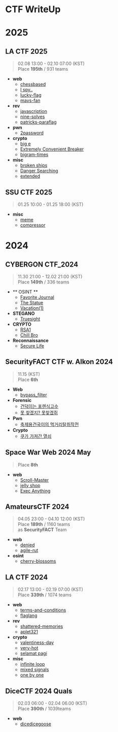 # CTF WriteUp
# 2025
## LA CTF 2025
> 02.08 13:00 - 02.10 07:00 (KST)   
> Place **195th** / 931 teams    

* **web**
  * [chessbased](https://github.com/hyungin0505/CTF-WriteUp/tree/main/2025/LA%20CTF%202025#chessbased)
  * [I spy..](https://github.com/hyungin0505/CTF-WriteUp/tree/main/2025/LA%20CTF%202025#i-spy)
  * [lucky-flag](https://github.com/hyungin0505/CTF-WriteUp/tree/main/2025/LA%20CTF%202025#lucky-flag)
  * [mavs-fan](https://github.com/hyungin0505/CTF-WriteUp/tree/main/2025/LA%20CTF%202025#mavs-fan)
* **rev**
  * [javascription](https://github.com/hyungin0505/CTF-WriteUp/tree/main/2025/LA%20CTF%202025#javascription)
  * [nine-solves](https://github.com/hyungin0505/CTF-WriteUp/tree/main/2025/LA%20CTF%202025#nine-solves)
  * [patricks-paraflag](https://github.com/hyungin0505/CTF-WriteUp/tree/main/2025/LA%20CTF%202025#patricks-paraflag)
* **pwn**
  * [2password](https://github.com/hyungin0505/CTF-WriteUp/tree/main/2025/LA%20CTF%202025#2password)
* **crypto**
  * [big e]()
  * [Extremely Convenient Breaker]()
  * [bigram-times](https://github.com/hyungin0505/CTF-WriteUp/tree/main/2025/LA%20CTF%202025#bigram-times)  
* **misc**
  * [broken ships](https://github.com/hyungin0505/CTF-WriteUp/tree/main/2025/LA%20CTF%202025#broken-ships)
  * [Danger Searching](https://github.com/hyungin0505/CTF-WriteUp/tree/main/2025/LA%20CTF%202025#broken-ships)
  * [extended](https://github.com/hyungin0505/CTF-WriteUp/tree/main/2025/LA%20CTF%202025#extended)

## SSU CTF 2025
> 01.25 10:00 - 01.25 18:00 (KST)   

* **misc**
  * [meme](https://github.com/hyungin0505/CTF-WriteUp/tree/main/2025/SSU%20CTF%202025#meme)
  * [compressor](https://github.com/hyungin0505/CTF-WriteUp/tree/main/2025/SSU%20CTF%202025#compressor)

# 2024
## CYBERGON CTF_2024
> 11.30 21:00 - 12.02 21:00 (KST)   
> Place **149th** / 336 teams

* ** OSINT **
  * [Favorite Journal](https://github.com/hyungin0505/CTF-WriteUp/tree/main/2024/CYBERGON%20CTF%202024#favorite-journal)   
  * [The Statue](https://github.com/hyungin0505/CTF-WriteUp/tree/main/2024/CYBERGON%20CTF%202024#the-statue)
  * [Vacation(1)](https://github.com/hyungin0505/CTF-WriteUp/tree/main/2024/CYBERGON%20CTF%202024#vacation1)
* **STEGANO**
  * [Truesight](https://github.com/hyungin0505/CTF-WriteUp/tree/main/2024/CYBERGON%20CTF%202024#truesight)
* **CRYPTO**
  * [RSA1](https://github.com/hyungin0505/CTF-WriteUp/tree/main/2024/CYBERGON%20CTF%202024#rsa1)
  * [Chill Bro](https://github.com/hyungin0505/CTF-WriteUp/tree/main/2024/CYBERGON%20CTF%202024#chill-bro)
* **Reconnaissance**
  * [Secure Life](https://github.com/hyungin0505/CTF-WriteUp/tree/main/2024/CYBERGON%20CTF%202024#secure-life)

## SecurityFACT CTF w. Alkon 2024
> 11.15 (KST)   
> Place **6th**

* **Web**
  * [bypass_filter](https://github.com/hyungin0505/CTF-WriteUp/tree/main/2024/SecurityFACT%20CTF%20w.%20Alkon%202024#bypass_filter)
* **Forensic**
  * [건덕이는 포렌식고수](https://github.com/hyungin0505/CTF-WriteUp/tree/main/2024/SecurityFACT%20CTF%20w.%20Alkon%202024#%EA%B1%B4%EB%8D%95%EC%9D%B4%EB%8A%94-%ED%8F%AC%EB%A0%8C%EC%8B%9D%EA%B3%A0%EC%88%98)
  * [못 찾겠지? 못찾겠쥐](https://github.com/hyungin0505/CTF-WriteUp/tree/main/2024/SecurityFACT%20CTF%20w.%20Alkon%202024#%EB%AA%BB-%EC%B0%BE%EA%B2%A0%EC%A7%80-%EB%AA%BB%EC%B0%BE%EA%B2%A0%EC%A5%90)
* **Pwn**
  * [축제용건국이의 먹거리탈취작전](https://github.com/hyungin0505/CTF-WriteUp/tree/main/2024/SecurityFACT%20CTF%20w.%20Alkon%202024#%EC%B6%95%EC%A0%9C%EC%9A%A9%EC%82%AC%EA%B1%B4%EA%B5%AD%EC%9D%B4%EC%9D%98-%EB%A8%B9%EA%B1%B0%EB%A6%AC%ED%83%88%EC%B7%A8%EC%9E%91%EC%A0%84)
* **Crypto** 
  * [쿠가 가져간 열쇠](https://github.com/hyungin0505/CTF-WriteUp/tree/main/2024/SecurityFACT%20CTF%20w.%20Alkon%202024#%EC%BF%A0%EA%B0%80-%EA%B0%80%EC%A0%B8%EA%B0%84-%EC%97%B4%EC%87%A0)

## Space War Web 2024 May
> Place **8th**

* **web**
  * [Scroll-Master](https://github.com/hyungin0505/CTF-WriteUp/blob/main/2024/Space%20War%20Web%202024%20May/README.md#scroll_master)
  * [jelly shop](https://github.com/hyungin0505/CTF-WriteUp/blob/main/2024/Space%20War%20Web%202024%20May/README.md#jelly-shop)
  * [Exec Anything](https://github.com/hyungin0505/CTF-WriteUp/blob/main/2024/Space%20War%20Web%202024%20May/README.md#exec-anything)

## AmateursCTF 2024
> 04.05 23:00 - 04.10 12:00 (KST)   
> Place **189th** / 1160 teams  
> as **SecurityFACT** Team

* **web**
  * [denied](https://github.com/hyungin0505/CTF-WriteUp/tree/main/2024/AmateursCTF%202024#webdenied)
  * [agile-rut](https://github.com/hyungin0505/CTF-WriteUp/tree/main/2024/AmateursCTF%202024#webagile-rut)
* **osint**
  * [cherry-blossoms](https://github.com/hyungin0505/CTF-WriteUp/blob/main/2024/AmateursCTF%202024/README.md#osintcherry-blossoms)

## LA CTF 2024
> 02.17 13:00 - 02.19 07:00 (KST)   
> Place **339th** / 1074 teams

* **web**
  * [terms-and-conditions](https://github.com/hyungin0505/CTF-WriteUp/blob/main/2024/LA%20CTF%202024/README.md#webterms-and-conditions)
  * [flaglang](https://github.com/hyungin0505/CTF-WriteUp/blob/main/2024/LA%20CTF%202024/README.md#webflaglang)
* **rev**
  * [shattered-memories](https://github.com/hyungin0505/CTF-WriteUp/blob/main/2024/LA%20CTF%202024/README.md#revshattered-memories)
  * [aplet321](https://github.com/hyungin0505/CTF-WriteUp/blob/main/2024/LA%20CTF%202024/README.md#revaplet321)
* **crypto**
  * [valentiness-day](https://github.com/hyungin0505/CTF-WriteUp/blob/main/2024/LA%20CTF%202024/README.md#cryptovalentines-day)
  * [very-hot](https://github.com/hyungin0505/CTF-WriteUp/blob/main/2024/LA%20CTF%202024/README.md#cryptovery-hot)
  * [selamat pagi](https://github.com/hyungin0505/CTF-WriteUp/blob/main/2024/LA%20CTF%202024/README.md#cryptoselamat-pagi)
* **misc**
  * [infinite loop](https://github.com/hyungin0505/CTF-WriteUp/blob/main/2024/LA%20CTF%202024/README.md#miscinfinite-loop)
  * [mixed signals](https://github.com/hyungin0505/CTF-WriteUp/blob/main/2024/LA%20CTF%202024/README.md#miscmixed-signals)
  * [one by one](https://github.com/hyungin0505/CTF-WriteUp/blob/main/2024/LA%20CTF%202024/README.md#miscone-by-one)

## DiceCTF 2024 Quals
> 02.03 06:00 - 02.04 06.00 (KST)   
> Place **390th** / 1039teams

* **web**
  * [dicedicegoose](https://github.com/hyungin0505/CTF-WriteUp/blob/main/2024/DiceCTF%202024%20Quals/README.md#webdicedicegoose)

